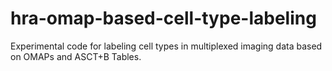 # hra-omap-based-cell-type-labeling
Experimental code for labeling cell types in multiplexed imaging data based on OMAPs and ASCT+B Tables.
